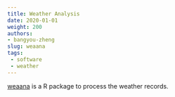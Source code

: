 ```yaml
---
title: Weather Analysis
date: 2020-01-01
weight: 200
authors:
- bangyou-zheng
slug: weaana
tags:
 - software
 - weather
---
```


[weaana](https://github.com/byzheng/weaana) is a R package to process the weather records.

 
